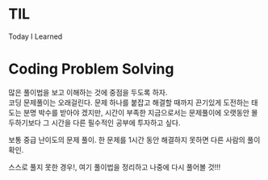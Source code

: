 # TIL
Today I Learned


# Coding Problem Solving

많은 풀이법을 보고 이해하는 것에 중점을 두도록 하자.  
코딩 문제풀이는 오래걸린다. 문제 하나를 붙잡고 해결할 때까지 끈기있게 도전하는 태도는 분명 박수를 받아야 겠지만, 시간이 부족한 지금으로서는 문제풀이에 오랫동안 몰두하기보다 그 시간을 다른 필수적인 공부에 투자하고 싶다.

보통 중급 난이도의 문제 풀이. 한 문제를 1시간 동안 해결하지 못하면 다른 사람의 풀이 확인.

스스로 풀지 못한 경우!, 여기 풀이법을 정리하고 나중에 다시 풀어볼 것!!!
